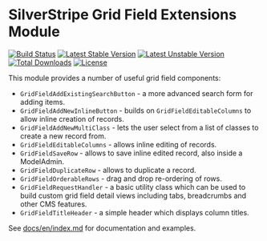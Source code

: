 SilverStripe Grid Field Extensions Module
=========================================

[![Build Status](https://travis-ci.org/silverstripe-australia/silverstripe-gridfieldextensions.svg?branch=master)](https://travis-ci.org/silverstripe-australia/silverstripe-gridfieldextensions)
[![Latest Stable Version](https://poser.pugx.org/silverstripe-australia/gridfieldextensions/version.svg)](https://github.com/silverstripe-australia/silverstripe-gridfieldextensions/releases)
[![Latest Unstable Version](https://poser.pugx.org/silverstripe-australia/gridfieldextensions/v/unstable.svg)](https://packagist.org/packages/silverstripe-australia/gridfieldextensions)
[![Total Downloads](https://poser.pugx.org/silverstripe-australia/gridfieldextensions/downloads.svg)](https://packagist.org/packages/silverstripe-australia/gridfieldextensions)
[![License](https://poser.pugx.org/silverstripe-australia/gridfieldextensions/license.svg)](https://github.com/silverstripe-australia/silverstripe-gridfieldextensions/blob/master/LICENSE.md)

This module provides a number of useful grid field components:

* `GridFieldAddExistingSearchButton` - a more advanced search form for adding
  items.
* `GridFieldAddNewInlineButton` - builds on `GridFieldEditableColumns` to allow
  inline creation of records.
* `GridFieldAddNewMultiClass` - lets the user select from a list of classes to
  create a new record from.
* `GridFieldEditableColumns` - allows inline editing of records.
* `GridFieldSaveRow` - allows to save inline edited record, also inside a ModelAdmin.
* `GridFieldDuplicateRow` - allows to duplicate a record.
* `GridFieldOrderableRows` - drag and drop re-ordering of rows.
* `GridFieldRequestHandler` - a basic utility class which can be used to build
  custom grid field detail views including tabs, breadcrumbs and other CMS
  features.
* `GridFieldTitleHeader` - a simple header which displays column titles.

See [docs/en/index.md](docs/en/index.md) for documentation and examples.
